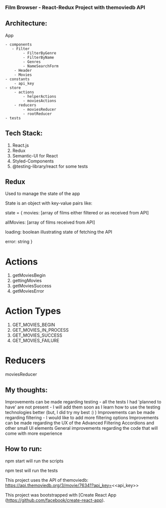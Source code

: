 ### Film Browser - React-Redux Project with themoviedb API

## Architecture:

App 
    
    - components
       - Filter
            - FilterByGenre
            - FilterByName
            - Genres
            - NameSearchForm     
        - Header
        - Movies
    - constants
        - api_key
    - store
        - actions
            - helperActions
            - moviesActions
        - reducers
            - moviesReducer
            - rootReducer
    - tests
    

## Tech Stack:
1. React.js
2. Redux
3. Semantic-UI for React
4. Styled-Components
5. @testing-library/react for some tests

## Redux
Used to manage the state of the app

State is an object with key-value pairs like:
 
 state = {
 movies: [array of films either filtered or as received from  API]
 
 allMovies: [array of films received from API]
 
 loading: boolean illustrating state of fetching the API
 
 error: string
 }
 
 
 # Actions
 1. getMoviesBegin
 2. gettingMovies
 3. getMoviesSuccess
 4. getMoviesError
 
 # Action Types
1. GET_MOVIES_BEGIN
2. GET_MOVIES_IN_PROCESS
3. GET_MOVIES_SUCCESS
4. GET_MOVIES_FAILURE
 
 # Reducers
 moviesReducer 
 
 
## My thoughts:
Improvements can be made regarding testing - all the tests I had 'planned to have' are not present - I will add them soon as I learn how to use the testing technologies better (but, I did try my best :) )
Improvements can be made regarding filtering - I would like to add more filtering options
Improvements can be made regarding the UX of the Advanced Filtering Accordions and other small UI elements
General improvements regarding the code that will come with more experience


## How to run:
npm start will run the scripts

npm test will run the tests
 

This project uses the API of themoviedb: https://api.themoviedb.org/3/movie/76341?api_key=<<api_key>>

This project was bootstrapped with [Create React App (https://github.com/facebook/create-react-app).




